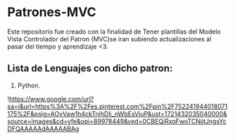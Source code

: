 # Patrones-MVC

Este repositorio fue creado con la finalidad de 
Tener plantillas del Modelo Vista Controlador del 
Patron (MVC)se iran subiendo actualizaciones al pasar 
del tiempo y aprendizaje <3.

## Lista de Lenguajes con dicho patron:

1. Python.

!https://www.google.com/url?sa=i&url=https%3A%2F%2Fes.pinterest.com%2Fpin%2F752241944018071175%2F&psig=AOvVaw1h4ckTnjhDIi_nWbEsVjuP&ust=1721432035040000&source=images&cd=vfe&opi=89978449&ved=0CBEQjRxqFwoTCNjjtJngsYcDFQAAAAAdAAAAABAg




